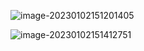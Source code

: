 ![image-20230102151201405](C:\my-note\开发\Java\SpringBoot\media\image-20230102151201405.png)

![image-20230102151412751](C:\my-note\开发\Java\SpringBoot\media\image-20230102151412751.png)